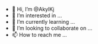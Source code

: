 - 👋 Hi, I’m @AkylKj
- 👀 I’m interested in ...
- 🌱 I’m currently learning ...
- 💞️ I’m looking to collaborate on ...
- 📫 How to reach me ...

<!---
AkylKj/AkylKj is a ✨ special ✨ repository because its `README.md` (this file) appears on your GitHub profile.
You can click the Preview link to take a look at your changes.
--->
